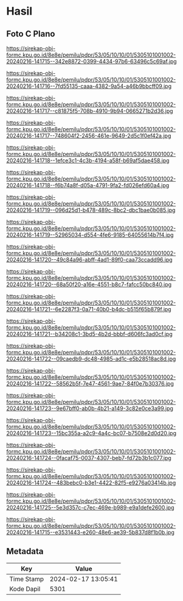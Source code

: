 # Hasil

## Foto C Plano

https://sirekap-obj-formc.kpu.go.id/8e8e/pemilu/pdpr/53/05/10/10/01/5305101001002-20240216-141715--342e8872-0399-4434-97b6-63496c5c69af.jpg

https://sirekap-obj-formc.kpu.go.id/8e8e/pemilu/pdpr/53/05/10/10/01/5305101001002-20240216-141716--7fd55135-caaa-4382-9a54-a46b9bbcff09.jpg

https://sirekap-obj-formc.kpu.go.id/8e8e/pemilu/pdpr/53/05/10/10/01/5305101001002-20240216-141717--c81875f5-708b-4910-9b94-0665271b2d36.jpg

https://sirekap-obj-formc.kpu.go.id/8e8e/pemilu/pdpr/53/05/10/10/01/5305101001002-20240216-141717--748604f2-2456-461e-9649-2d5c1f0ef42a.jpg

https://sirekap-obj-formc.kpu.go.id/8e8e/pemilu/pdpr/53/05/10/10/01/5305101001002-20240216-141718--1efce3c1-4c3b-4194-a58f-b69af5dae458.jpg

https://sirekap-obj-formc.kpu.go.id/8e8e/pemilu/pdpr/53/05/10/10/01/5305101001002-20240216-141718--f6b74a8f-d05a-4791-9fa2-fd026efd60a4.jpg

https://sirekap-obj-formc.kpu.go.id/8e8e/pemilu/pdpr/53/05/10/10/01/5305101001002-20240216-141719--096d25d1-b478-489c-8bc2-dbc1bae0b085.jpg

https://sirekap-obj-formc.kpu.go.id/8e8e/pemilu/pdpr/53/05/10/10/01/5305101001002-20240216-141719--52965034-d554-4fe6-9185-64055614b7f4.jpg

https://sirekap-obj-formc.kpu.go.id/8e8e/pemilu/pdpr/53/05/10/10/01/5305101001002-20240216-141720--49c84a96-abff-4ad1-89f0-caa73ccadd96.jpg

https://sirekap-obj-formc.kpu.go.id/8e8e/pemilu/pdpr/53/05/10/10/01/5305101001002-20240216-141720--68a50f20-a16e-4551-b8c7-fafcc50bc840.jpg

https://sirekap-obj-formc.kpu.go.id/8e8e/pemilu/pdpr/53/05/10/10/01/5305101001002-20240216-141721--6e2287f3-0a71-40b0-b4dc-b515f65b879f.jpg

https://sirekap-obj-formc.kpu.go.id/8e8e/pemilu/pdpr/53/05/10/10/01/5305101001002-20240216-141721--b34208c1-3bd5-4b2d-bbbf-d606fc3ad0cf.jpg

https://sirekap-obj-formc.kpu.go.id/8e8e/pemilu/pdpr/53/05/10/10/01/5305101001002-20240216-141722--09caedb9-dc48-4985-ad1c-e5b28518ac8d.jpg

https://sirekap-obj-formc.kpu.go.id/8e8e/pemilu/pdpr/53/05/10/10/01/5305101001002-20240216-141722--58562b5f-7e47-4561-9ae7-84f0e7b30376.jpg

https://sirekap-obj-formc.kpu.go.id/8e8e/pemilu/pdpr/53/05/10/10/01/5305101001002-20240216-141723--9e67bff0-ab0b-4b21-a149-3c82e0ce3a99.jpg

https://sirekap-obj-formc.kpu.go.id/8e8e/pemilu/pdpr/53/05/10/10/01/5305101001002-20240216-141723--15bc355a-a2c9-4a4c-bc07-b7508e2d0d20.jpg

https://sirekap-obj-formc.kpu.go.id/8e8e/pemilu/pdpr/53/05/10/10/01/5305101001002-20240216-141724--0facaf75-0037-4307-beb7-fd72b3b1c077.jpg

https://sirekap-obj-formc.kpu.go.id/8e8e/pemilu/pdpr/53/05/10/10/01/5305101001002-20240216-141724--483bebc0-b3e1-4422-82f5-e9276a03414b.jpg

https://sirekap-obj-formc.kpu.go.id/8e8e/pemilu/pdpr/53/05/10/10/01/5305101001002-20240216-141725--5e3d357c-c7ec-469e-b989-e9a1defe2600.jpg

https://sirekap-obj-formc.kpu.go.id/8e8e/pemilu/pdpr/53/05/10/10/01/5305101001002-20240216-141715--e3531443-e260-48e6-ae39-5b837d8f1b0b.jpg


## Metadata

| Key        | Value               |
| ---------- | ------------------- |
| Time Stamp | 2024-02-17 13:05:41 |
| Kode Dapil | 5301                |



